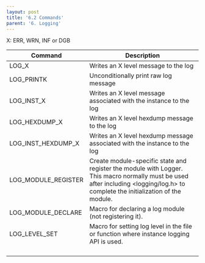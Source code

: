 ```yaml
---
layout: post
title: '6.2 Commands'
parent: '6. Logging'
---
```


X: ERR, WRN, INF or DGB 

| Command             | Description                                                                                                                                                                      |
| ------------------- | -------------------------------------------------------------------------------------------------------------------------------------------------------------------------------- |
| LOG_X               | Writes an X level message to the log                                                                                                                                             |
| LOG_PRINTK          | Unconditionally print raw log message                                                                                                                                            |
| LOG_INST_X          | Writes an X level message associated with the instance to the log                                                                                                                |
| LOG_HEXDUMP_X       | Writes an X level hexdump message to the log                                                                                                                                     |
| LOG_INST_HEXDUMP_X  | Writes an X level hexdump message associated with the instance to the log                                                                                                        |
| LOG_MODULE_REGISTER | Create module-specific state and register the module with Logger. This macro normally must be used after including <logging/log.h> to complete the initialization of the module. |
| LOG_MODULE_DECLARE  | Macro for declaring a log module (not registering it).                                                                                                                           |
| LOG_LEVEL_SET       | Macro for setting log level in the file or function where instance logging API is used.                                                                                          |
|                     |                                                                                                                                                                                  |
|                     |                                                                                                                                                                                  |
|                     |                                                                                                                                                                                  |
|                     |                                                                                                                                                                                  |
